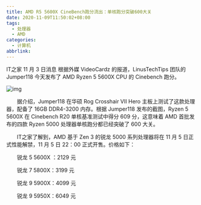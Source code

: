 ```yaml
---
title: AMD R5 5600X CineBench跑分流出：单核跑分突破600大关
date: 2020-11-09T11:50:02+08:00
tags:
  - 处理器
  - AMD
categories:
  - 计算机
abbrlink:
---
```


IT之家 11 月 3 日消息 根据外媒 VideoCardz 的报道，LinusTechTips 团队的 Jumper118 今天发布了 AMD Ryzen 5 5600X CPU 的 Cinebench 跑分。

![img](https://cdn.jsdelivr.net/gh/yakeing/Documentation@main/Hexo/images/c224-kcieyvz9463891.jpg)

　　据介绍，Jumper118 在华硕 Rog Crosshair VII Hero 主板上测试了这款处理器，配备了 16GB DDR4-3200 内存。根据 Jumper118 发布的截图，Ryzen 5 5600X 在 Cinebench R20 单核基准测试中得分 609 分，这意味着 AMD 首批发布的四款 Ryzen 5000 处理器单核跑分都已经突破了 600 大关。

　　IT之家了解到，AMD 基于 Zen 3 的锐龙 5000 系列处理器将在 11 月 5 日正式性能解禁，11 月 5 日 22：00 正式开售。价格如下：

　　锐龙 5 5600X ：2129 元

　　锐龙 7 5800X：3199 元

　　锐龙 9 5900X：4099 元

　　锐龙 9 5950X：6049 元